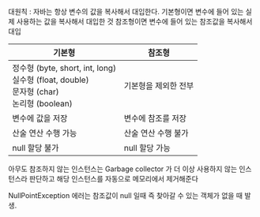 대원칙 : 자바는 항상 변수의 값을 복사해서 대입한다.
기본형이면 변수에 들어 있는 실제 사용하는 값을 복사해서 대입한 것
참조형이면 변수에 들어 있는 참조값을 복사해서 대입


| 기본형                                                                                | 참조형         |
| ---------------------------------------------------------------------------------- | ----------- |
| 정수형 (byte, short, int, long)<br>실수형 (float, double)<br>문자형 (char)<br>논리형 (boolean) | 기본형을 제외한 전부 |
| 변수에 값을 저장                                                                          | 변수에 참조를 저장  |
| 산술 연산 수행 가능                                                                        | 산술 연산 수행 불가 |
| null 할당 불가                                                                         | null 할당 가능  |

아무도 참조하지 않는 인스턴스는 Garbage collector 가 더 이상 사용하지 않는 인스턴스라 판단하고 해당 인스턴스를 자동으로 메모리에서 제거해준다

NullPointException 에러는 참조값이 null 일때 즉 찾아갈 수 있는 객체가 없을 때 발생.